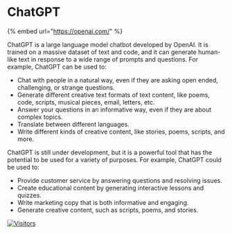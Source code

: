 # ChatGPT

{% embed url="https://openai.com/" %}

ChatGPT is a large language model chatbot developed by OpenAI. It is trained on a massive dataset of text and code, and it can generate human-like text in response to a wide range of prompts and questions. For example, ChatGPT can be used to:

* Chat with people in a natural way, even if they are asking open ended, challenging, or strange questions.
* Generate different creative text formats of text content, like poems, code, scripts, musical pieces, email, letters, etc.
* Answer your questions in an informative way, even if they are about complex topics.
* Translate between different languages.
* Write different kinds of creative content, like stories, poems, scripts, and more.

ChatGPT is still under development, but it is a powerful tool that has the potential to be used for a variety of purposes. For example, ChatGPT could be used to:

* Provide customer service by answering questions and resolving issues.
* Create educational content by generating interactive lessons and quizzes.
* Write marketing copy that is both informative and engaging.
* Generate creative content, such as scripts, poems, and stories.

[![Visitors](https://api.visitorbadge.io/api/visitors?path=https%3A%2F%2Fgithub.com%2Fdrshahizan\&labelColor=%23697689\&countColor=%23555555\&style=plastic)](https://visitorbadge.io/status?path=https%3A%2F%2Fgithub.com%2Fdrshahizan)
